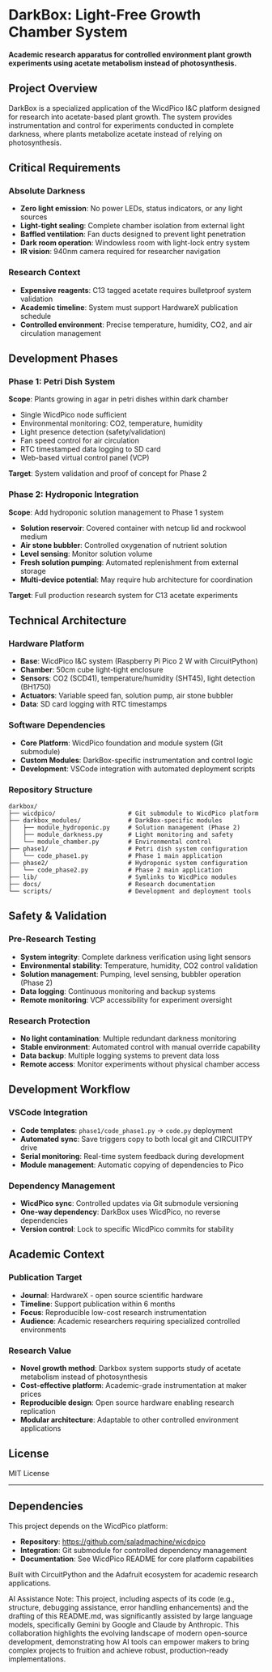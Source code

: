# DarkBox: Light-Free Growth Chamber System

**Academic research apparatus for controlled environment plant growth experiments using acetate metabolism instead of photosynthesis.**

## Project Overview

DarkBox is a specialized application of the WicdPico I&C platform designed for research into acetate-based plant growth. The system provides instrumentation and control for experiments conducted in complete darkness, where plants metabolize acetate instead of relying on photosynthesis.

## Critical Requirements

### Absolute Darkness
- **Zero light emission**: No power LEDs, status indicators, or any light sources
- **Light-tight sealing**: Complete chamber isolation from external light
- **Baffled ventilation**: Fan ducts designed to prevent light penetration
- **Dark room operation**: Windowless room with light-lock entry system
- **IR vision**: 940nm camera required for researcher navigation

### Research Context
- **Expensive reagents**: C13 tagged acetate requires bulletproof system validation
- **Academic timeline**: System must support HardwareX publication schedule
- **Controlled environment**: Precise temperature, humidity, CO2, and air circulation management

## Development Phases

### Phase 1: Petri Dish System
**Scope**: Plants growing in agar in petri dishes within dark chamber
- Single WicdPico node sufficient
- Environmental monitoring: CO2, temperature, humidity
- Light presence detection (safety/validation)
- Fan speed control for air circulation
- RTC timestamped data logging to SD card
- Web-based virtual control panel (VCP)

**Target**: System validation and proof of concept for Phase 2

### Phase 2: Hydroponic Integration  
**Scope**: Add hydroponic solution management to Phase 1 system
- **Solution reservoir**: Covered container with netcup lid and rockwool medium
- **Air stone bubbler**: Controlled oxygenation of nutrient solution
- **Level sensing**: Monitor solution volume
- **Fresh solution pumping**: Automated replenishment from external storage
- **Multi-device potential**: May require hub architecture for coordination

**Target**: Full production research system for C13 acetate experiments

## Technical Architecture

### Hardware Platform
- **Base**: WicdPico I&C system (Raspberry Pi Pico 2 W with CircuitPython)
- **Chamber**: 50cm cube light-tight enclosure
- **Sensors**: CO2 (SCD41), temperature/humidity (SHT45), light detection (BH1750)
- **Actuators**: Variable speed fan, solution pump, air stone bubbler
- **Data**: SD card logging with RTC timestamps

### Software Dependencies
- **Core Platform**: WicdPico foundation and module system (Git submodule)
- **Custom Modules**: DarkBox-specific instrumentation and control logic
- **Development**: VSCode integration with automated deployment scripts

### Repository Structure
```
darkbox/
├── wicdpico/                    # Git submodule to WicdPico platform
├── darkbox_modules/             # DarkBox-specific modules
│   ├── module_hydroponic.py     # Solution management (Phase 2)
│   ├── module_darkness.py       # Light monitoring and safety
│   └── module_chamber.py        # Environmental control
├── phase1/                      # Petri dish system configuration
│   └── code_phase1.py           # Phase 1 main application
├── phase2/                      # Hydroponic system configuration  
│   └── code_phase2.py           # Phase 2 main application
├── lib/                         # Symlinks to WicdPico modules
├── docs/                        # Research documentation
└── scripts/                     # Development and deployment tools
```

## Safety & Validation

### Pre-Research Testing
- **System integrity**: Complete darkness verification using light sensors
- **Environmental stability**: Temperature, humidity, CO2 control validation  
- **Solution management**: Pumping, level sensing, bubbler operation (Phase 2)
- **Data logging**: Continuous monitoring and backup systems
- **Remote monitoring**: VCP accessibility for experiment oversight

### Research Protection
- **No light contamination**: Multiple redundant darkness monitoring
- **Stable environment**: Automated control with manual override capability
- **Data backup**: Multiple logging systems to prevent data loss
- **Remote access**: Monitor experiments without physical chamber access

## Development Workflow

### VSCode Integration
- **Code templates**: `phase1/code_phase1.py` → `code.py` deployment
- **Automated sync**: Save triggers copy to both local git and CIRCUITPY drive
- **Serial monitoring**: Real-time system feedback during development
- **Module management**: Automatic copying of dependencies to Pico

### Dependency Management
- **WicdPico sync**: Controlled updates via Git submodule versioning
- **One-way dependency**: DarkBox uses WicdPico, no reverse dependencies
- **Version control**: Lock to specific WicdPico commits for stability

## Academic Context

### Publication Target
- **Journal**: HardwareX - open source scientific hardware
- **Timeline**: Support publication within 6 months
- **Focus**: Reproducible low-cost research instrumentation
- **Audience**: Academic researchers requiring specialized controlled environments

### Research Value
- **Novel growth method**: Darkbox system supports study of acetate metabolism instead of photosynthesis
- **Cost-effective platform**: Academic-grade instrumentation at maker prices
- **Reproducible design**: Open source hardware enabling research replication
- **Modular architecture**: Adaptable to other controlled environment applications

## License

MIT License

---

## Dependencies

This project depends on the WicdPico platform:
- **Repository**: https://github.com/saladmachine/wicdpico
- **Integration**: Git submodule for controlled dependency management
- **Documentation**: See WicdPico README for core platform capabilities

Built with CircuitPython and the Adafruit ecosystem for academic research applications.

AI Assistance Note: This project, including aspects of its code (e.g., structure, debugging assistance, error handling enhancements) and the drafting of this README.md, was significantly assisted by large language models, specifically Gemini by Google and Claude by Anthropic. This collaboration highlights the evolving landscape of modern open-source development, demonstrating how AI tools can empower makers to bring complex projects to fruition and achieve robust, production-ready implementations.
